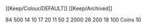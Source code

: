 [[Keep/Colour/DEFAULT]] [[Keep/Archived]] 

84 500
14 10
17 20
11 50
2 2000
26 200
18 100
Coins 10


